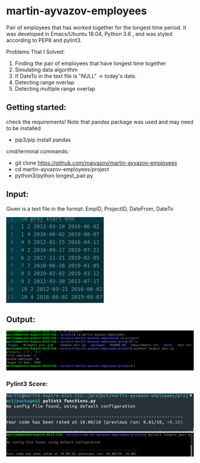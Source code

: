 # martin-ayvazov-employees
Pair of employees that has worked together for the longest time period. It was developed in Emacs/Ubuntu 18.04, Python 3.6 , and was styled according to PEP8 and pylint3.

Problems That I Solved:
1. Finding the pair of employees that have longest time together
2. Simulating data algorithm
3. If DateTo in the text file is "NULL" -> today's date.
4. Detecting range overlap
5. Detecting multiple range overlap
## Getting started:
check the requirements!
Note that pandas package was used and may need to be installed
- pip3/pip install pandas

cmd/terminal commands:
- git clone https://github.com/majvazov/martin-ayvazov-employees
- cd martin-ayvazov-employees/project
- python3/python longest_pair.py 

## Input:
Given is a text file in the format: 
EmpID, ProjectID, DateFrom, DateTo 

![alt text](https://raw.githubusercontent.com/majvazov/martin-ayvazov-employees/master/project/Images/input.png)

## Output:

![alt text](https://raw.githubusercontent.com/majvazov/martin-ayvazov-employees/master/project/Images/output.png)

### Pylint3 Score:

![alt text](https://raw.githubusercontent.com/majvazov/martin-ayvazov-employees/master/project/Images/functions.png)
![alt text](https://raw.githubusercontent.com/majvazov/martin-ayvazov-employees/master/project/Images/longest_time.png)
